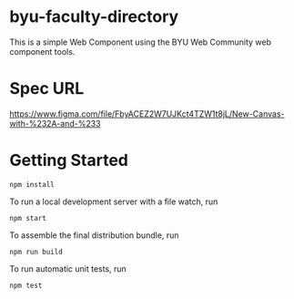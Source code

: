 # byu-faculty-directory

This is a simple Web Component using the BYU Web Community web component
tools.

# Spec URL

https://www.figma.com/file/FbyACEZ2W7UJKct4TZW1t8jL/New-Canvas-with-%232A-and-%233

# Getting Started

```
npm install
```

To run a local development server with a file watch, run

```
npm start
```

To assemble the final distribution bundle, run

```
npm run build
```

To run automatic unit tests, run

```
npm test
```
